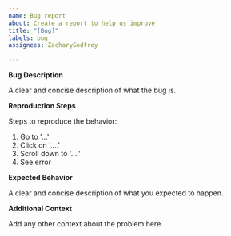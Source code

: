 ```yaml
---
name: Bug report
about: Create a report to help us improve
title: "[Bug]"
labels: bug
assignees: ZacharyGodfrey

---
```


**Bug Description**

A clear and concise description of what the bug is.

**Reproduction Steps**

Steps to reproduce the behavior:
1. Go to '...'
2. Click on '....'
3. Scroll down to '....'
4. See error

**Expected Behavior**

A clear and concise description of what you expected to happen.

**Additional Context**

Add any other context about the problem here.
